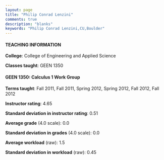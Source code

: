 ```yaml
---
layout: page
title: "Philip Conrad Lenzini" 
comments: true
description: "blanks"
keywords: "Philip Conrad Lenzini,CU,Boulder"
---
```

<head>
<script src="https://ajax.googleapis.com/ajax/libs/jquery/2.1.3/jquery.min.js"></script>
<script src="https://dl.dropboxusercontent.com/s/pc42nxpaw1ea4o9/highcharts.js?dl=0"></script>
<!-- <script src="../assets/js/highcharts.js"></script> -->
<style type="text/css">@font-face {
	font-family: "Bebas Neue";
	src: url(https://www.filehosting.org/file/details/544349/BebasNeue Regular.otf) format("opentype");
	}
	h1.Bebas { 
		font-family: "Bebas Neue", Verdana, Tahoma;
	}
</style>
</head>
	   
#### TEACHING INFORMATION

**College**: College of Engineering and Applied Science

**Classes taught**: GEEN 1350

#### GEEN 1350: Calculus 1 Work Group

**Terms taught**: Fall 2011, Fall 2011, Spring 2012, Spring 2012, Fall 2012, Fall 2012

**Instructor rating**: 4.65

**Standard deviation in instructor rating**: 0.51

**Average grade** (4.0 scale): 0.0

**Standard deviation in grades** (4.0 scale): 0.0

**Average workload** (raw): 1.5

**Standard deviation in workload** (raw): 0.45

